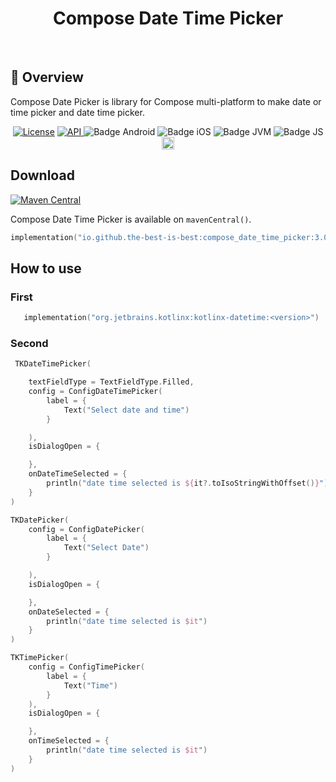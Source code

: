 <h1 align="center">Compose Date Time Picker</h1><br>

## 📌 Overview

Compose Date Picker is library for Compose multi-platform to make date or time picker and date time
picker.

<div align="center">
<a href="https://opensource.org/licenses/Apache-2.0"><img alt="License" src="https://img.shields.io/badge/License-Apache%202.0-blue.svg"/></a>
<a href="https://android-arsenal.com/api?level=21" rel="nofollow">
    <img alt="API" src="https://img.shields.io/badge/API-21%2B-brightgreen.svg?style=flat" style="max-width: 100%;">
</a>
<img src="https://img.shields.io/badge/Platform-Android-brightgreen.svg?logo=android" alt="Badge Android" />
  <img src="https://img.shields.io/badge/Platform-iOS%20%2F%20macOS-lightgrey.svg?logo=apple" alt="Badge iOS" />
  <img src="https://img.shields.io/badge/Platform-JVM-8A2BE2.svg?logo=openjdk" alt="Badge JVM" />
    <img src="https://img.shields.io/badge/Platform-WASM%20%2F%20JS-yellow.svg?logo=javascript" alt="Badge JS" />
<a href="https://github.com/the-best-is-best/"><img alt="Profile" src="https://img.shields.io/badge/github-%23181717.svg?&style=for-the-badge&logo=github&logoColor=white" height="20"/></a>

</div>

## Download

[![Maven Central](https://img.shields.io/maven-central/v/io.github.the-best-is-best/compose_date_time_picker)](https://central.sonatype.com/artifact/io.github.the-best-is-best/compose_date_time_picker)

Compose Date Time Picker is available on `mavenCentral()`.

```kotlin
implementation("io.github.the-best-is-best:compose_date_time_picker:3.0.0")
```

## How to use

### First

```gradle.kts
   implementation("org.jetbrains.kotlinx:kotlinx-datetime:<version>")
```

### Second

```kotlin
 TKDateTimePicker(

    textFieldType = TextFieldType.Filled,
    config = ConfigDateTimePicker(
        label = {
            Text("Select date and time")
        }

    ),
    isDialogOpen = {

    },
    onDateTimeSelected = {
        println("date time selected is ${it?.toIsoStringWithOffset()}")
    }
)

TKDatePicker(
    config = ConfigDatePicker(
        label = {
            Text("Select Date")
        }

    ),
    isDialogOpen = {

    },
    onDateSelected = {
        println("date time selected is $it")
    }
)

TKTimePicker(
    config = ConfigTimePicker(
        label = {
            Text("Time")
        }
    ),
    isDialogOpen = {

    },
    onTimeSelected = {
        println("date time selected is $it")
    }
)
```

